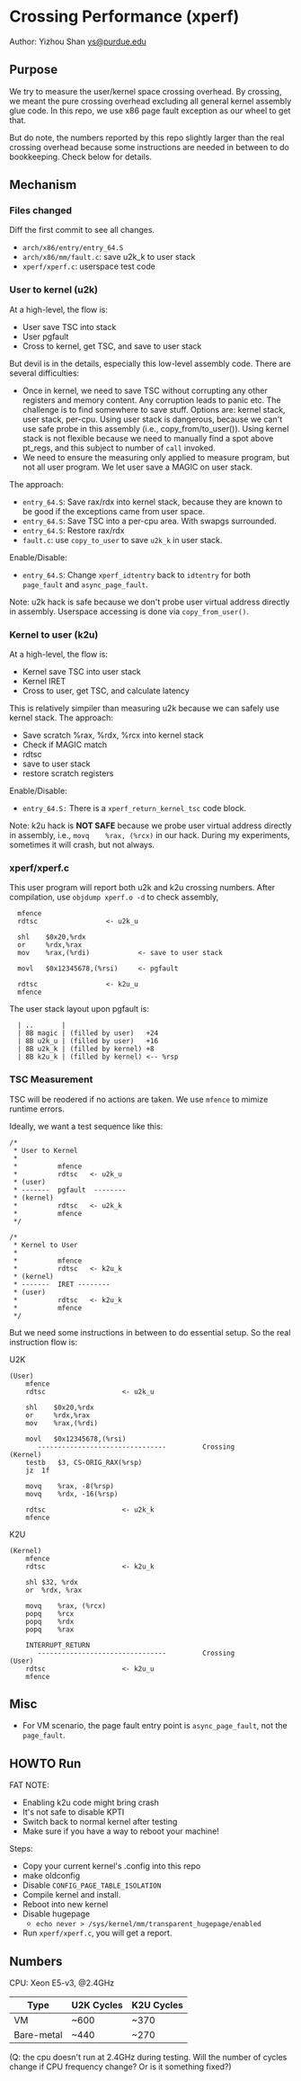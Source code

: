 # Crossing Performance (xperf)

Author: Yizhou Shan <ys@purdue.edu>

## Purpose

We try to measure the user/kernel space crossing overhead.
By crossing, we meant the pure crossing overhead excluding all general
kernel assembly glue code.
In this repo, we use x86 page fault exception as our wheel to get that.

But do note, the numbers reported by this repo slightly larger than the
real crossing overhead because some instructions are needed in between
to do bookkeeping. Check below for details.

## Mechanism

### Files changed

Diff the first commit to see all changes.

- `arch/x86/entry/entry_64.S`
- `arch/x86/mm/fault.c`: save u2k_k to user stack
- `xperf/xperf.c`: userspace test code

### User to kernel (u2k)

At a high-level, the flow is:
  - User save TSC into stack
  - User pgfault
  - Cross to kernel, get TSC, and save to user stack

But devil is in the details, especially this low-level assembly code.
There are several difficulties:
  - Once in kernel, we need to save TSC without corrupting any other
	  registers and memory content. Any corruption leads to panic etc.
	  The challenge is to find somewhere to save stuff.
	  Options are: kernel stack, user stack, per-cpu. Using user stack
	  is dangerous, because we can't use safe probe in this assembly (i.e., copy_from/to_user()).
	  Using kernel stack is not flexible because we need to manually
	  find a spot above pt_regs, and this subject to number of `call` invoked.
  - We need to ensure the measuring only applied to measure program,
	  but not all user program. We let user save a MAGIC on user stack.

The approach:
  - `entry_64.S`: Save rax/rdx into kernel stack, because they are known to be good
	  if the exceptions came from user space.
  - `entry_64.S`: Save TSC into a per-cpu area. With swapgs surrounded.
  - `entry_64.S`: Restore rax/rdx
  - `fault.c`: use `copy_to_user` to save `u2k_k` in user stack.

Enable/Disable:
  - `entry_64.S`: Change `xperf_idtentry` back to `idtentry` for both `page_fault` and `async_page_fault`.

Note: u2k hack is safe because we don't probe user virtual address directly in assembly.
Userspace accessing is done via `copy_from_user()`.

### Kernel to user (k2u)

At a high-level, the flow is:
  - Kernel save TSC into user stack
  - Kernel IRET
  - Cross to user, get TSC, and calculate latency

This is relatively simpiler than measuring u2k because we can safely use kernel stack.
The approach:
  - Save scratch %rax, %rdx, %rcx into kernel stack
  - Check if MAGIC match
  - rdtsc
  - save to user stack
  - restore scratch registers

Enable/Disable:
  - `entry_64.S:` There is a `xperf_return_kernel_tsc` code block.

Note: k2u hack is __NOT SAFE__ because we probe user virtual address directly in assembly,
i.e., `movq    %rax, (%rcx)` in our hack. During my experiments, sometimes it will crash,
but not always.

### xperf/xperf.c

This user program will report both u2k and k2u crossing numbers.
After compilation, use `objdump xperf.o -d` to check assembly,
```
  mfence 
  rdtsc  				<- u2k_u

  shl    $0x20,%rdx
  or     %rdx,%rax
  mov    %rax,(%rdi)			<- save to user stack

  movl   $0x12345678,(%rsi)		<- pgfault

  rdtsc  				<- k2u_u
  mfence 
```

The user stack layout upon pgfault is:
```
  | ..       |
  | 8B magic | (filled by user)   +24
  | 8B u2k_u | (filled by user)   +16
  | 8B u2k_k | (filled by kernel) +8
  | 8B k2u_k | (filled by kernel) <-- %rsp
```

### TSC Measurement

TSC will be reodered if no actions are taken. We use `mfence` to mimize runtime errors.

Ideally, we want a test sequence like this:
```
/*
 * User to Kernel 
 *
 *          mfence
 *          rdtsc	<- u2k_u
 * (user)
 * -------  pgfault  --------
 * (kernel)
 *          rdtsc	<- u2k_k
 *          mfence
 */

/*
 * Kernel to User
 *
 *          mfence
 *          rdtsc	<- k2u_k
 * (kernel)
 * -------  IRET --------
 * (user)
 *          rdtsc	<- k2u_k
 *          mfence
 */
```

But we need some instructions in between to do essential setup.
So the real instruction flow is:

U2K
```
(User)
	mfence 
	rdtsc  					<- u2k_u

	shl    $0x20,%rdx
	or     %rdx,%rax
	mov    %rax,(%rdi)

	movl   $0x12345678,(%rsi)
       --------------------------------         Crossing
(Kernel)
	testb	$3, CS-ORIG_RAX(%rsp)
	jz	1f

	movq	%rax, -8(%rsp)
	movq	%rdx, -16(%rsp)

	rdtsc					<- u2k_k
	mfence
```

K2U
```
(Kernel)
	mfence
	rdtsc					<- k2u_k

	shl	$32, %rdx
	or	%rdx, %rax

	movq	%rax, (%rcx)
	popq	%rcx
	popq	%rdx
	popq	%rax

	INTERRUPT_RETURN
       --------------------------------         Crossing
(User)
	rdtsc					<- k2u_u
	mfence
```

## Misc

- For VM scenario, the page fault entry point is `async_page_fault`, not the `page_fault`.

## HOWTO Run

FAT NOTE:
- Enabling k2u code might bring crash
- It's not safe to disable KPTI
- Switch back to normal kernel after testing
- Make sure if you have a way to reboot your machine!

Steps:
- Copy your current kernel's .config into this repo
- make oldconfig
- Disable `CONFIG_PAGE_TABLE_ISOLATION`
- Compile kernel and install.
- Reboot into new kernel
- Disable hugepage
  - `echo never > /sys/kernel/mm/transparent_hugepage/enabled`
- Run `xperf/xperf.c`, you will get a report.

## Numbers

CPU: Xeon E5-v3, @2.4GHz

|Type| U2K Cycles| K2U Cycles|
|---| ---|---|
| VM| ~600 | ~370 |
|Bare-metal| ~440| ~270|

(Q: the cpu doesn't run at 2.4GHz during testing. Will the number of cycles change if CPU frequency change? Or is it something fixed?)
